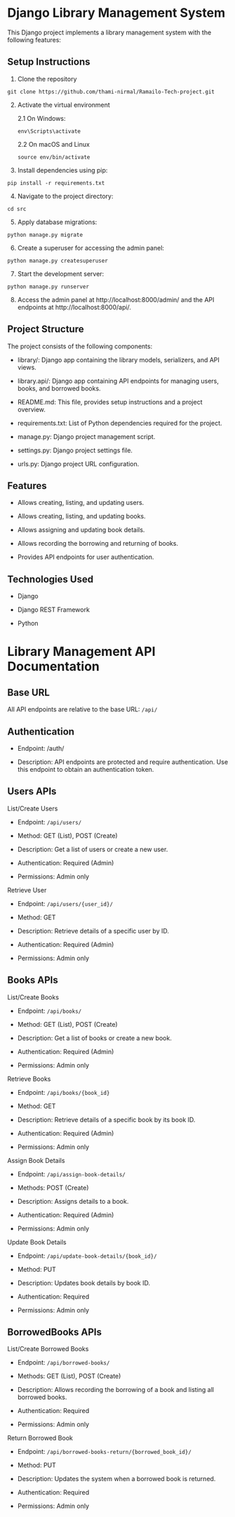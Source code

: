 # Django Library Management System
This Django project implements a library management system with the following features:

## Setup Instructions
1. Clone the repository
```
git clone https://github.com/thami-nirmal/Ramailo-Tech-project.git
```

2. Activate the virtual environment

    2.1 On Windows:
    ```
    env\Scripts\activate
    ```
    2.2 On macOS and Linux
    ```
    source env/bin/activate
    ```

3. Install dependencies using pip:
```
pip install -r requirements.txt
```

4. Navigate to the project directory:
```
cd src
```

5. Apply database migrations:
```
python manage.py migrate
```

6. Create a superuser for accessing the admin panel:
```
python manage.py createsuperuser
```

7. Start the development server:
```
python manage.py runserver
```

8. Access the admin panel at http://localhost:8000/admin/ and the API endpoints at http://localhost:8000/api/.

## Project Structure
The project consists of the following components:

- library/:           Django app containing the library models, serializers, and API views.

- library.api/:       Django app containing API endpoints for managing users, books, and borrowed books.

- README.md:          This file, provides setup instructions and a project overview.

- requirements.txt:   List of Python dependencies required for the project.

- manage.py:          Django project management script.

- settings.py:        Django project settings file.

- urls.py:            Django project URL configuration. 

## Features

- Allows creating, listing, and updating users.

- Allows creating, listing, and updating books.

- Allows assigning and updating book details.

- Allows recording the borrowing and returning of books.

- Provides API endpoints for user authentication.

## Technologies Used

- Django

- Django REST Framework

- Python


# Library Management API Documentation

## Base URL

All API endpoints are relative to the base URL: `/api/`

## Authentication

- Endpoint: /auth/

- Description: API endpoints are protected and require authentication. Use this endpoint to obtain an authentication token.


## Users APIs

List/Create Users

- Endpoint: `/api/users/`

- Method: GET (List), POST (Create)

- Description: Get a list of users or create a new user.

- Authentication: Required (Admin)

- Permissions: Admin only


Retrieve User

- Endpoint: `/api/users/{user_id}/`

- Method: GET

- Description: Retrieve details of a specific user by ID.

- Authentication: Required (Admin)

- Permissions: Admin only


## Books APIs

List/Create Books

- Endpoint: `/api/books/`

- Method: GET (List), POST (Create)

- Description: Get a list of books or create a new book.

- Authentication: Required (Admin)

- Permissions: Admin only


Retrieve Books

- Endpoint: `/api/books/{book_id}`

- Method: GET

- Description: Retrieve details of a specific book by its book ID.

- Authentication: Required (Admin)

- Permissions: Admin only


Assign Book Details

- Endpoint: `/api/assign-book-details/`

- Methods: POST (Create)

- Description: Assigns details to a book.

- Authentication: Required (Admin)

- Permissions: Admin only


Update Book Details

- Endpoint: `/api/update-book-details/{book_id}/`

- Method: PUT

- Description: Updates book details by book ID.

- Authentication: Required

- Permissions: Admin only


## BorrowedBooks APIs

List/Create Borrowed Books

- Endpoint: `/api/borrowed-books/`

- Methods: GET (List), POST (Create)

- Description: Allows recording the borrowing of a book and listing all borrowed books.

- Authentication: Required

- Permissions: Admin only


Return Borrowed Book

- Endpoint: `/api/borrowed-books-return/{borrowed_book_id}/`

- Method: PUT

- Description: Updates the system when a borrowed book is returned.

- Authentication: Required

- Permissions: Admin only
